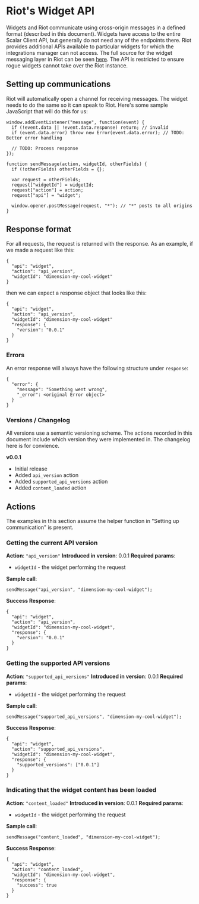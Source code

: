 # Riot's Widget API

Widgets and Riot communicate using cross-origin messages in a defined format (described in this document). Widgets have access to the entire Scalar Client API, but generally do not need any of the endpoints there. Riot provides additional APIs available to particular widgets for which the integrations manager can not access. The full source for the widget messaging layer in Riot can be seen [here](https://github.com/matrix-org/matrix-react-sdk/blob/develop/src/WidgetMessaging.js). The API is restricted to ensure rogue widgets cannot take over the Riot instance.

## Setting up communications

Riot will automatically open a channel for receiving messages. The widget needs to do the same so it can speak to Riot. Here's some sample JavaScript that will do this for us:

```
window.addEventListener("message", function(event) {
  if (!event.data || !event.data.response) return; // invalid
  if (event.data.error) throw new Error(event.data.error); // TODO: Better error handling

  // TODO: Process response
});

function sendMessage(action, widgetId, otherFields) {
  if (!otherFields) otherFields = {};
  
  var request = otherFields;
  request["widgetId"] = widgetId;
  request["action"] = action;
  request["api"] = "widget";

  window.opener.postMessage(request, "*"); // "*" posts to all origins
}
```

## Response format

For all requests, the request is returned with the response. As an example, if we made a request like this:
```
{
  "api": "widget",
  "action": "api_version",
  "widgetId": "dimension-my-cool-widget"
}
```
then we can expect a response object that looks like this:
```
{
  "api": "widget",
  "action": "api_version",
  "widgetId": "dimension-my-cool-widget"
  "response": {
    "version": "0.0.1"
  }
}
```

### Errors

An error response will always have the following structure under `response`:
```
{
  "error": {
    "message": "Something went wrong",
    "_error": <original Error object>
  }
}
```

### Versions / Changelog

All versions use a semantic versioning scheme. The actions recorded in this document include which version they were implemented in. The changelog here is for convience. 

**v0.0.1**
* Initial release
* Added `api_version` action
* Added `supported_api_versions` action
* Added `content_loaded` action

## Actions

The examples in this section assume the helper function in "Setting up communication" is present.

### Getting the current API version

**Action**: `"api_version"`
**Introduced in version**: 0.0.1
**Required params**:
* `widgetId` - the widget performing the request

**Sample call**:
```
sendMessage("api_version", "dimension-my-cool-widget");
```

**Success Response**:
```
{
  "api": "widget",
  "action": "api_version",
  "widgetId": "dimension-my-cool-widget",
  "response": {
    "version": "0.0.1"
  }
}
```

### Getting the supported API versions

**Action**: `"supported_api_versions"`
**Introduced in version**: 0.0.1
**Required params**:
* `widgetId` - the widget performing the request

**Sample call**:
```
sendMessage("supported_api_versions", "dimension-my-cool-widget");
```

**Success Response**:
```
{
  "api": "widget",
  "action": "supported_api_versions",
  "widgetId": "dimension-my-cool-widget",
  "response": {
    "supported_versions": ["0.0.1"]
  }
}
```

### Indicating that the widget content has been loaded

**Action**: `"content_loaded"`
**Introduced in version**: 0.0.1
**Required params**:
* `widgetId` - the widget performing the request

**Sample call**:
```
sendMessage("content_loaded", "dimension-my-cool-widget");
```

**Success Response**:
```
{
  "api": "widget",
  "action": "content_loaded",
  "widgetId": "dimension-my-cool-widget",
  "response": {
    "success": true
  }
}
```

